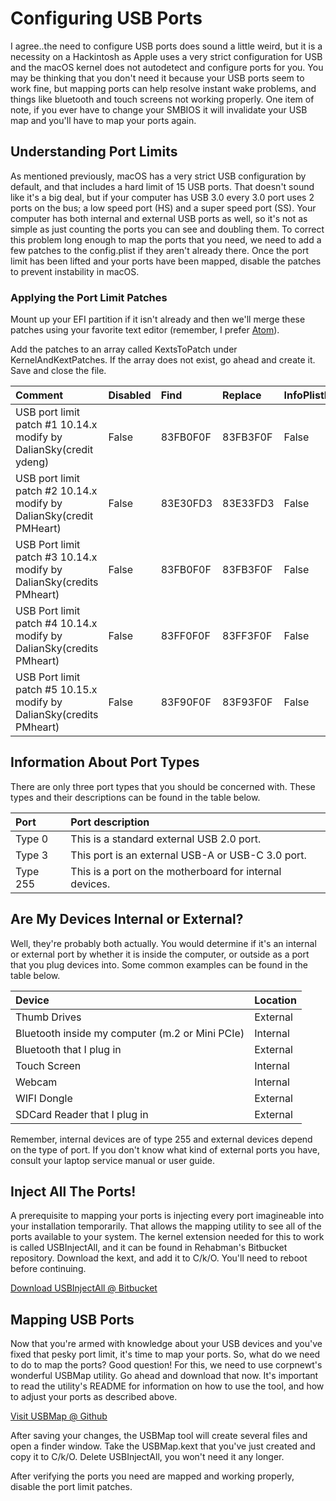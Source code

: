 # Configuring USB Ports

I agree..the need to configure USB ports does sound a little weird, but it is a necessity on a Hackintosh as Apple uses a very strict configuration for USB and the macOS kernel does not autodetect and configure ports for you.  You may be thinking that you don't need it because your USB ports seem to work fine, but mapping ports can help resolve instant wake problems, and things like bluetooth and touch screens not working properly.  One item of note, if you ever have to change your SMBIOS it will invalidate your USB map and you'll have to map your ports again.

## Understanding Port Limits

As mentioned previously, macOS has a very strict USB configuration by default, and that includes a hard limit of 15 USB ports.  That doesn't sound like it's a big deal, but if your computer has USB 3.0 every 3.0 port uses 2 ports on the bus; a low speed port \(HS\) and a super speed port \(SS\).  Your computer has both internal and external USB ports as well, so it's not as simple as just counting the ports you can see and doubling them.  To correct this problem long enough to map the ports that you need, we need to add a few patches to the config.plist if they aren't already there.  Once the port limit has been lifted and your ports have been mapped, disable the patches to prevent instability in macOS.

### Applying the Port Limit Patches

Mount up your EFI partition if it isn't already and then we'll merge these patches using your favorite text editor \(remember, I prefer [Atom](https://atom.io)\). 

Add the patches to an array called KextsToPatch under KernelAndKextPatches.  If the array does not exist, go ahead and create it.  Save and close the file.

| Comment | Disabled | Find | Replace | InfoPlistPatch | Name |
| :--- | :--- | :--- | :--- | :--- | :--- |
| USB port limit patch \#1 10.14.x modify by DalianSky\(credit ydeng\) | False | 83FB0F0F | 83FB3F0F | False | com.apple.iokit.IOUSBHostFamily |
| USB port limit patch \#2 10.14.x modify by DalianSky\(credit PMHeart\) | False | 83E30FD3 | 83E33FD3 | False | com.apple.iokit.IOUSBHostFamily |
| USB Port limit patch \#3 10.14.x modify by DalianSky\(credits PMheart\) | False | 83FB0F0F | 83FB3F0F | False | com.apple.iokit.IOUSBHostFamily |
| USB Port limit patch \#4 10.14.x modify by DalianSky\(credits PMheart\) | False | 83FF0F0F | 83FF3F0F | False | com.apple.iokit.IOUSBHostFamily |
| USB Port limit patch \#5 10.15.x modify by DalianSky\(credits PMheart\) | False | 83F90F0F | 83F93F0F | False | com.apple.iokit.IOUSBHostFamily |

## Information About Port Types

There are only three port types that you should be concerned with.  These types and their descriptions can be found in the table below.

| Port | Port description |
| :--- | :--- |
| Type 0 | This is a standard external USB 2.0 port. |
| Type 3 | This port is an external USB-A or USB-C 3.0 port. |
| Type 255 | This is a port on the motherboard for internal devices. |

## Are My Devices Internal or External?

Well, they're probably both actually.  You would determine if it's an internal or external port by whether it is inside the computer, or outside as a port that you plug devices into.  Some common examples can be found in the table below.

| Device | Location |
| :--- | :--- |
| Thumb Drives | External |
| Bluetooth inside my computer \(m.2 or Mini PCIe\) | Internal |
| Bluetooth that I plug in | External |
| Touch Screen | Internal |
| Webcam | Internal |
| WIFI Dongle | External |
| SDCard Reader that I plug in | External |

Remember, internal devices are of type 255 and external devices depend on the type of port.  If you don't know what kind of external ports you have, consult your laptop service manual or user guide.

## Inject All The Ports!

A prerequisite to mapping your ports is injecting every port imagineable into your installation temporarily.  That allows the mapping utility to see all of the ports available to your system.  The kernel extension needed for this to work is called USBInjectAll, and it can be found in Rehabman's Bitbucket repository.  Download the kext, and add it to C/k/O.  You'll need to reboot before continuing.

[Download USBInjectAll @ Bitbucket](https://bitbucket.org/RehabMan/os-x-usb-inject-all/downloads/)

## Mapping USB Ports

Now that you're armed with knowledge about your USB devices and you've fixed that pesky port limit, it's time to map your ports.  So, what do we need to do to map the ports?  Good question!  For this, we need to use corpnewt's wonderful USBMap utility.  Go ahead and download that now.  It's important to read the utility's README for information on how to use the tool, and how to adjust your ports as described above.

[Visit USBMap @ Github](https://github.com/corpnewt/USBMap)

After saving your changes, the USBMap tool will create several files and open a finder window.  Take the USBMap.kext that you've just created and copy it to C/k/O.  Delete USBInjectAll, you won't need it any longer.

After verifying the ports you need are mapped and working properly, disable the port limit patches.

